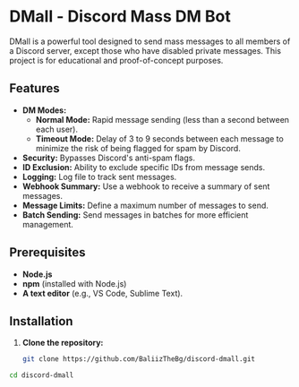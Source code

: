 # DMall - Discord Mass DM Bot

DMall is a powerful tool designed to send mass messages to all members of a Discord server, except those who have disabled private messages. This project is for educational and proof-of-concept purposes.

## Features

- **DM Modes:**
  - **Normal Mode:** Rapid message sending (less than a second between each user).
  - **Timeout Mode:** Delay of 3 to 9 seconds between each message to minimize the risk of being flagged for spam by Discord.
- **Security:** Bypasses Discord's anti-spam flags.
- **ID Exclusion:** Ability to exclude specific IDs from message sends.
- **Logging:** Log file to track sent messages.
- **Webhook Summary:** Use a webhook to receive a summary of sent messages.
- **Message Limits:** Define a maximum number of messages to send.
- **Batch Sending:** Send messages in batches for more efficient management.

## Prerequisites

- **Node.js**
- **npm** (installed with Node.js)
- **A text editor** (e.g., VS Code, Sublime Text).

## Installation

1. **Clone the repository:**
   ```sh
   git clone https://github.com/BaliizTheBg/discord-dmall.git
```sh
cd discord-dmall

